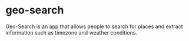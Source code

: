 # geo-search
Geo-Search is an app that allows people to search for places and extract information such as timezone and weather conditions.
